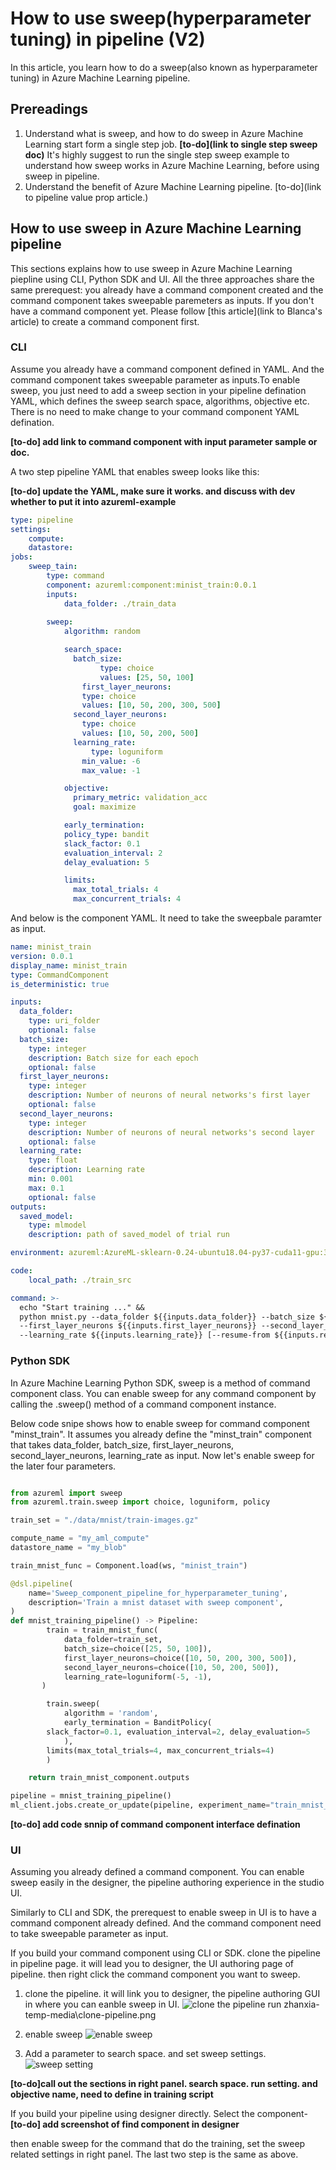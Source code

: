 # How to use sweep(hyperparameter tuning) in pipeline (V2)

In this article, you learn how to do a sweep(also known as hyperparameter tuning) in Azure Machine Learning pipeline.

## Prereadings
1. Understand what is sweep, and how to do sweep in Azure Machine Learning start form a single step job. **[to-do](link to single step sweep doc)** It's highly suggest to run the single step sweep example to understand how sweep works in Azure Machine Learning, before using sweep in pipeline. 
2. Understand the benefit of Azure Machine Learning pipeline. [to-do](link to pipeline value prop article.) 

## How to use sweep in Azure Machine Learning pipeline
This sections explains how to use sweep in Azure Machine Learning piepline using CLI, Python SDK and UI. All the three approaches share the same prerequest: you already have a command component created and the command component takes sweepable paremeters as inputs. If you don't have a command component yet. Please follow [this article](link to Blanca's article) to create a command component first. 

### CLI 

Assume you already have a command component defined in YAML. And the command component takes sweepable parameter as inputs.To enable sweep, you just need to add a sweep section in your pipeline defination YAML, which defines the sweep search space, algorithms, objective etc. There is no need to make change to your command component YAML defination. 

**[to-do] add link to command component with input parameter sample or doc.**


A two step pipeline YAML that enables sweep looks like this:

**[to-do] update the YAML, make sure it works. and discuss with dev whether to put it into azureml-example**


```YAML
type: pipeline
settings:
	compute:
	datastore:
jobs:
	sweep_tain:
		type: command
		component: azureml:component:minist_train:0.0.1
		inputs:
			data_folder: ./train_data
		
		sweep:
			algorithm: random

			search_space:
			  batch_size:
					type: choice
					values: [25, 50, 100]
				first_layer_neurons:
			    type: choice
			    values: [10, 50, 200, 300, 500]
			  second_layer_neurons:
			    type: choice
			    values: [10, 50, 200, 500]
			  learning_rate:
				  type: loguniform
			    min_value: -6
			    max_value: -1

			objective:
			  primary_metric: validation_acc
			  goal: maximize

			early_termination:
		    policy_type: bandit
		    slack_factor: 0.1
		    evaluation_interval: 2
		    delay_evaluation: 5

			limits:
			  max_total_trials: 4
			  max_concurrent_trials: 4
```

And below is the component YAML. It need to take the sweepbale paramter as input. 


``` YAML
name: minist_train
version: 0.0.1
display_name: minist_train
type: CommandComponent
is_deterministic: true

inputs:
  data_folder:
    type: uri_folder
    optional: false
  batch_size:
    type: integer
    description: Batch size for each epoch
    optional: false
  first_layer_neurons:
    type: integer
    description: Number of neurons of neural networks's first layer
    optional: false
  second_layer_neurons:
    type: integer
    description: Number of neurons of neural networks's second layer
    optional: false
  learning_rate:
    type: float
    description: Learning rate
    min: 0.001
    max: 0.1
    optional: false
outputs:
  saved_model:
    type: mlmodel
    description: path of saved_model of trial run

environment: azureml:AzureML-sklearn-0.24-ubuntu18.04-py37-cuda11-gpu:3

code: 
	local_path: ./train_src

command: >-
  echo "Start training ..." &&
  python mnist.py --data_folder ${{inputs.data_folder}} --batch_size ${{inputs.batch_size}}
  --first_layer_neurons ${{inputs.first_layer_neurons}} --second_layer_neurons ${{inputs.second_layer_neurons}}
  --learning_rate ${{inputs.learning_rate}} [--resume-from ${{inputs.resume_from}}] --saved_model ${{outputs.saved_model}}
```


### Python SDK

In Azure Machine Learning Python SDK, sweep is a method of command component class. You can enable sweep for any command component by calling the .sweep() method of a command component instance. 

Below code snipe shows how to enable sweep for command component "minst_train". It assumes you already define the "minst_train" component that takes data_folder, batch_size, first_layer_neurons, second_layer_neurons, learning_rate as input. Now let's enable sweep for the later four parameters.  


```Python

from azureml import sweep
from azureml.train.sweep import choice, loguniform, policy

train_set = "./data/mnist/train-images.gz"

compute_name = "my_aml_compute"
datastore_name = "my_blob"

train_mnist_func = Component.load(ws, "minist_train")

@dsl.pipeline(
    name='Sweep_component_pipeline_for_hyperparameter_tuning',
    description='Train a mnist dataset with sweep component',
)
def mnist_training_pipeline() -> Pipeline:    
		train = train_mnist_func(
			data_folder=train_set,
			batch_size=choice([25, 50, 100]),
			first_layer_neurons=choice([10, 50, 200, 300, 500]),
			second_layer_neurons=choice([10, 50, 200, 500]),
			learning_rate=loguniform(-5, -1),
	   )

		train.sweep(			
			algorithm = 'random',
			early_termination = BanditPolicy(
        slack_factor=0.1, evaluation_interval=2, delay_evaluation=5
			),
	    limits(max_total_trials=4, max_concurrent_trials=4)
		)

    return train_mnist_component.outputs

pipeline = mnist_training_pipeline()
ml_client.jobs.create_or_update(pipeline, experiment_name="train_mnist_component") 
```

**[to-do] add code snnip of command component interface defination**


### UI
Assuming you already defined a command component. You can enable sweep easily in the designer, the pipeline authoring experience in the studio UI. 

Similarly to CLI and SDK, the prerequest to enable sweep in UI is to have a command component already defined. And the command component need to take sweepable parameter as input. 

If you build your command component using CLI or SDK. clone the pipeline in pipeline page. it will lead you to designer, the UI authoring page of pipeline. then right click the command component you want to sweep. 

1. clone the pipeline. it will link you to designer, the pipeline authoring GUI in where you can eanble sweep in UI.
![clone the pipeline run](./zhanxia-temp-media/clone-pipeline.png)
zhanxia-temp-media\clone-pipeline.png

2. enable sweep
![enable sweep](./zhanxia-temp-media/enable-sweep.png)

3. Add a parameter to search space.  and set sweep settings.
![sweep setting](./zhanxia-temp-media/sweep-right-panel.png)


**[to-do]call out the sections in right panel. search space. run setting.  and objective name, need to define in training script**

If you build your pipeline using designer directly. Select the component-
**[to-do] add screenshot of find component in designer**

then enable sweep for the command that do the training, set the sweep related settings in right panel. The last two step is the same as above. 